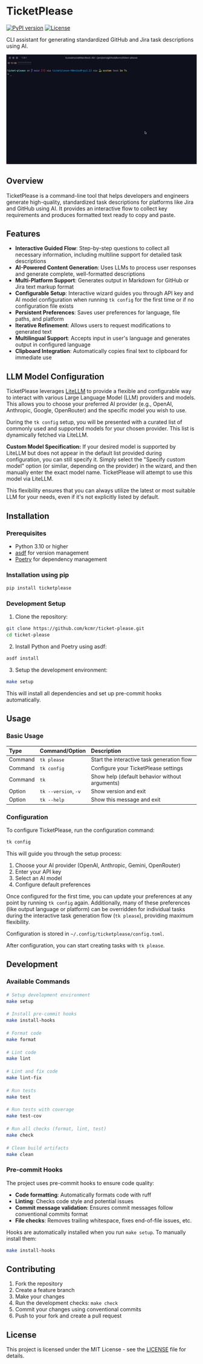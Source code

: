 # TicketPlease

[![PyPI version](https://badge.fury.io/py/ticketplease.svg)](https://pypi.org/project/ticketplease/)
[![License](https://img.shields.io/badge/license-MIT-blue.svg)](https://opensource.org/licenses/MIT)

CLI assistant for generating standardized GitHub and Jira task descriptions using AI.

![Demo](https://raw.githubusercontent.com/kcmr/ticket-please/main/images/tk-please-demo.gif)


## Overview

TicketPlease is a command-line tool that helps developers and engineers generate high-quality, standardized task descriptions for platforms like Jira and GitHub using AI. It provides an interactive flow to collect key requirements and produces formatted text ready to copy and paste.

## Features

- **Interactive Guided Flow**: Step-by-step questions to collect all necessary information, including multiline support for detailed task descriptions
- **AI-Powered Content Generation**: Uses LLMs to process user responses and generate complete, well-formatted descriptions
- **Multi-Platform Support**: Generates output in Markdown for GitHub or Jira text markup format
- **Configurable Setup**: Interactive wizard guides you through API key and AI model configuration when running `tk config` for the first time or if no configuration file exists
- **Persistent Preferences**: Saves user preferences for language, file paths, and platform
- **Iterative Refinement**: Allows users to request modifications to generated text
- **Multilingual Support**: Accepts input in user's language and generates output in configured language
- **Clipboard Integration**: Automatically copies final text to clipboard for immediate use

## LLM Model Configuration

TicketPlease leverages [LiteLLM](https://litellm.ai/) to provide a flexible and configurable way to interact with various Large Language Model (LLM) providers and models. This allows you to choose your preferred AI provider (e.g., OpenAI, Anthropic, Google, OpenRouter) and the specific model you wish to use.

During the `tk config` setup, you will be presented with a curated list of commonly used and supported models for your chosen provider. This list is dynamically fetched via LiteLLM.

**Custom Model Specification:**
If your desired model is supported by LiteLLM but does not appear in the default list provided during configuration, you can still specify it. Simply select the "Specify custom model" option (or similar, depending on the provider) in the wizard, and then manually enter the exact model name. TicketPlease will attempt to use this model via LiteLLM.

This flexibility ensures that you can always utilize the latest or most suitable LLM for your needs, even if it's not explicitly listed by default.

## Installation

### Prerequisites

- Python 3.10 or higher
- [asdf](https://asdf-vm.com/) for version management
- [Poetry](https://python-poetry.org/) for dependency management

### Installation using pip

```bash
pip install ticketplease
```

### Development Setup

1. Clone the repository:
```bash
git clone https://github.com/kcmr/ticket-please.git
cd ticket-please
```

2. Install Python and Poetry using asdf:
```bash
asdf install
```

3. Setup the development environment:
```bash
make setup
```

This will install all dependencies and set up pre-commit hooks automatically.

## Usage

### Basic Usage

| Type    | Command/Option       | Description                                     |
|:--------|:---------------------|:------------------------------------------------|
| Command | `tk please`          | Start the interactive task generation flow      |
| Command | `tk config`          | Configure your TicketPlease settings           |
| Command | `tk`                 | Show help (default behavior without arguments) |
| Option  | `tk --version`, `-v` | Show version and exit                           |
| Option  | `tk --help`          | Show this message and exit                      |

### Configuration

To configure TicketPlease, run the configuration command:

```bash
tk config
```

This will guide you through the setup process:

1. Choose your AI provider (OpenAI, Anthropic, Gemini, OpenRouter)
2. Enter your API key
3. Select an AI model
4. Configure default preferences

Once configured for the first time, you can update your preferences at any point by running `tk config` again. Additionally, many of these preferences (like output language or platform) can be overridden for individual tasks during the interactive task generation flow (`tk please`), providing maximum flexibility.

Configuration is stored in `~/.config/ticketplease/config.toml`.

After configuration, you can start creating tasks with `tk please`.

## Development

### Available Commands

```bash
# Setup development environment
make setup

# Install pre-commit hooks
make install-hooks

# Format code
make format

# Lint code
make lint

# Lint and fix code
make lint-fix

# Run tests
make test

# Run tests with coverage
make test-cov

# Run all checks (format, lint, test)
make check

# Clean build artifacts
make clean
```

### Pre-commit Hooks

The project uses pre-commit hooks to ensure code quality:

- **Code formatting**: Automatically formats code with ruff
- **Linting**: Checks code style and potential issues
- **Commit message validation**: Ensures commit messages follow conventional commits format
- **File checks**: Removes trailing whitespace, fixes end-of-file issues, etc.

Hooks are automatically installed when you run `make setup`. To manually install them:

```bash
make install-hooks
```

## Contributing

1. Fork the repository
2. Create a feature branch
3. Make your changes
4. Run the development checks: `make check`
5. Commit your changes using conventional commits
6. Push to your fork and create a pull request

## License

This project is licensed under the MIT License - see the [LICENSE](LICENSE) file for details.
